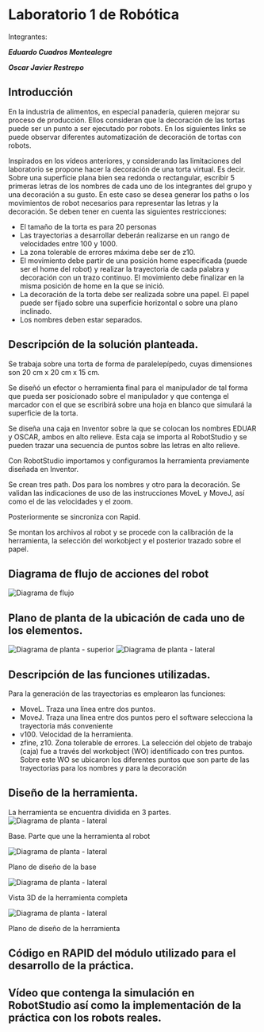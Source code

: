 # Laboratorio 1 de Robótica
Integrantes:

***Eduardo Cuadros Montealegre***

***Oscar Javier Restrepo***

## Introducción
En la industria de alimentos, en especial panadería, quieren mejorar su proceso de producción. Ellos consideran que
la decoración de las tortas puede ser un punto a ser ejecutado por robots. En los siguientes links se puede observar
diferentes automatización de decoración de tortas con robots.

Inspirados en los vídeos anteriores, y considerando las limitaciones del laboratorio se propone hacer la decoración
de una torta virtual. Es decir. Sobre una superficie plana bien sea redonda o rectangular, escribir 5 primeras letras
de los nombres de cada uno de los integrantes del grupo y una decoración a su gusto. En este caso se desea generar
los paths o los movimientos de robot necesarios para representar las letras y la decoración. Se deben tener en cuenta
las siguientes restricciones:

- El tamaño de la torta es para 20 personas
- Las trayectorias a desarrollar deberán realizarse en un rango de velocidades entre 100 y 1000.
- La zona tolerable de errores máxima debe ser de z10.
- El movimiento debe partir de una posición home especificada (puede ser el home del robot) y realizar la
trayectoria de cada palabra y decoración con un trazo continuo. El movimiento debe finalizar en la misma
posición de home en la que se inició.
- La decoración de la torta debe ser realizada sobre una papel. El papel puede ser fijado sobre una superficie
horizontal o sobre una plano inclinado.
- Los nombres deben estar separados.

## Descripción de la solución planteada.
Se trabaja sobre una torta de forma de paralelepípedo, cuyas dimensiones son 20 cm x 20 cm x 15 cm. 

Se diseñó un efector o herramienta final para el manipulador de tal forma que pueda ser posicionado sobre el manipulador y que contenga el marcador con el que se escribirá sobre una hoja en blanco que simulará la superficie de la torta.

Se diseña una caja en Inventor sobre la que se colocan los nombres EDUAR y OSCAR, ambos en alto relieve. Esta caja se importa al RobotStudio y se pueden trazar una secuencia de puntos sobre las letras en alto relieve.

Con RobotStudio importamos y configuramos la herramienta previamente diseñada en Inventor. 

Se crean tres path. Dos para los nombres y otro para la decoración. Se validan las indicaciones de uso de las instrucciones MoveL y MoveJ, así como el de las velocidades y el zoom. 

Posteriormente se sincroniza con Rapid. 

Se montan los archivos al robot y se procede con la calibración de la herramienta, la selección del workobject y el posterior trazado sobre el papel.

## Diagrama de flujo de acciones del robot

![Diagrama de flujo](https://github.com/EdoCuadros/Lab1/blob/main/Flujo.png)

## Plano de planta de la ubicación de cada uno de los elementos.
![Diagrama de planta - superior](https://github.com/EdoCuadros/Lab1/blob/main/planta1.png)
![Diagrama de planta - lateral](https://github.com/EdoCuadros/Lab1/blob/main/planta2.png)
## Descripción de las funciones utilizadas.
Para la generación de las trayectorias es emplearon las funciones:
- MoveL. Traza una línea entre dos puntos. 
- MoveJ. Traza una línea entre dos puntos pero el software selecciona la trayectoria más conveniente
- v100. Velocidad de la herramienta.
- zfine, z10. Zona tolerable de errores.
La selección del objeto de trabajo (caja) fue a través del workobject (WO) identificado con tres puntos. Sobre este WO se ubicaron los diferentes puntos que son parte de las trayectorias para los nombres y para la decoración


## Diseño de la herramienta.
La herramienta se encuentra dividida en 3 partes. 
![Diagrama de planta - lateral](https://github.com/EdoCuadros/Lab1/blob/main/base1.png)

Base. Parte que une la herramienta al robot

![Diagrama de planta - lateral](https://github.com/EdoCuadros/Lab1/blob/main/Base3.png)

Plano de diseño de la base

![Diagrama de planta - lateral](https://github.com/EdoCuadros/Lab1/blob/main/herramienta1.png)

Vista 3D de la herramienta completa

![Diagrama de planta - lateral](https://github.com/EdoCuadros/Lab1/blob/main/herramienta2.png)

Plano de diseño de la herramienta
## Código en RAPID del módulo utilizado para el desarrollo de la práctica.
## Vídeo que contenga la simulación en RobotStudio así como la implementación de la práctica con los robots reales.
